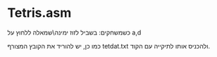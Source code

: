 # Tetris.asm

כשמשחקים:
בשביל לזוז ימינה\שמאלה ללחוץ על a,d

כמו כן, יש להוריד את הקובץ המצורף tetdat.txt ולהכניס אותו לתיקייה עם הקוד.
